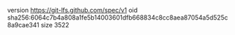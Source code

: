 version https://git-lfs.github.com/spec/v1
oid sha256:6064c7b4a808a1fe5b14003601dfb668834c8cc8aea87054a5d525c8a9cae341
size 3522
